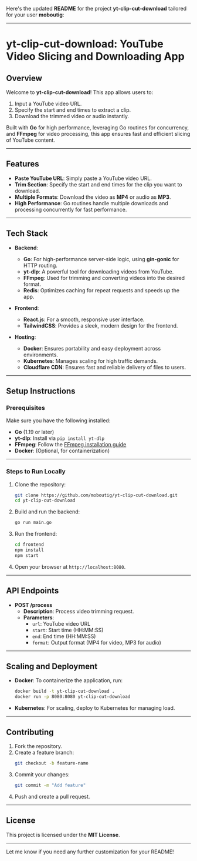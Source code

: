 Here's the updated **README** for the project **yt-clip-cut-download** tailored for your user **moboutig**:

---

# **yt-clip-cut-download: YouTube Video Slicing and Downloading App**  

## **Overview**  
Welcome to **yt-clip-cut-download**! This app allows users to:  
1. Input a YouTube video URL.  
2. Specify the start and end times to extract a clip.  
3. Download the trimmed video or audio instantly.

Built with **Go** for high performance, leveraging Go routines for concurrency, and **FFmpeg** for video processing, this app ensures fast and efficient slicing of YouTube content.

---

## **Features**  
- **Paste YouTube URL**: Simply paste a YouTube video URL.  
- **Trim Section**: Specify the start and end times for the clip you want to download.  
- **Multiple Formats**: Download the video as **MP4** or audio as **MP3**.  
- **High Performance**: Go routines handle multiple downloads and processing concurrently for fast performance.  

---

## **Tech Stack**  
- **Backend**:  
  - **Go**: For high-performance server-side logic, using **gin-gonic** for HTTP routing.  
  - **yt-dlp**: A powerful tool for downloading videos from YouTube.  
  - **FFmpeg**: Used for trimming and converting videos into the desired format.  
  - **Redis**: Optimizes caching for repeat requests and speeds up the app.  

- **Frontend**:  
  - **React.js**: For a smooth, responsive user interface.  
  - **TailwindCSS**: Provides a sleek, modern design for the frontend.  

- **Hosting**:  
  - **Docker**: Ensures portability and easy deployment across environments.  
  - **Kubernetes**: Manages scaling for high traffic demands.  
  - **Cloudflare CDN**: Ensures fast and reliable delivery of files to users.  

---

## **Setup Instructions**  

### **Prerequisites**  
Make sure you have the following installed:  
- **Go** (1.19 or later)  
- **yt-dlp**: Install via `pip install yt-dlp`  
- **FFmpeg**: Follow the [FFmpeg installation guide](https://ffmpeg.org/download.html)  
- **Docker**: (Optional, for containerization)  

---

### **Steps to Run Locally**  
1. Clone the repository:  
   ```bash  
   git clone https://github.com/moboutig/yt-clip-cut-download.git  
   cd yt-clip-cut-download  
   ```  

2. Build and run the backend:  
   ```bash  
   go run main.go  
   ```  

3. Run the frontend:  
   ```bash  
   cd frontend  
   npm install  
   npm start  
   ```  

4. Open your browser at `http://localhost:8080`.  

---

## **API Endpoints**  
- **POST /process**  
  - **Description**: Process video trimming request.  
  - **Parameters**:  
    - `url`: YouTube video URL  
    - `start`: Start time (HH:MM:SS)  
    - `end`: End time (HH:MM:SS)  
    - `format`: Output format (MP4 for video, MP3 for audio)  

---

## **Scaling and Deployment**  
- **Docker**: To containerize the application, run:  
  ```bash  
  docker build -t yt-clip-cut-download .  
  docker run -p 8080:8080 yt-clip-cut-download  
  ```  

- **Kubernetes**: For scaling, deploy to Kubernetes for managing load.  

---

## **Contributing**  
1. Fork the repository.  
2. Create a feature branch:  
   ```bash  
   git checkout -b feature-name  
   ```  
3. Commit your changes:  
   ```bash  
   git commit -m "Add feature"  
   ```  
4. Push and create a pull request.  

---

## **License**  
This project is licensed under the **MIT License**.  

---

Let me know if you need any further customization for your README!
